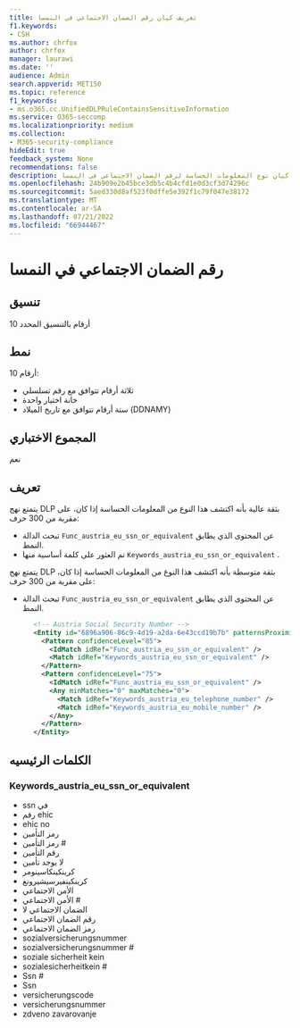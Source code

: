 ```yaml
---
title: تعريف كيان رقم الضمان الاجتماعي في النمسا
f1.keywords:
- CSH
ms.author: chrfox
author: chrfox
manager: laurawi
ms.date: ''
audience: Admin
search.appverid: MET150
ms.topic: reference
f1_keywords:
- ms.o365.cc.UnifiedDLPRuleContainsSensitiveInformation
ms.service: O365-seccomp
ms.localizationpriority: medium
ms.collection:
- M365-security-compliance
hideEdit: true
feedback_system: None
recommendations: false
description: تعريف كيان نوع المعلومات الحساسة لرقم الضمان الاجتماعي في النمسا.
ms.openlocfilehash: 24b909e2b45bce3db5c4b4cfd1e0d3cf3d74296c
ms.sourcegitcommit: 5aed330d8af523f0dffe5e392f1c79f047e38172
ms.translationtype: MT
ms.contentlocale: ar-SA
ms.lasthandoff: 07/21/2022
ms.locfileid: "66944467"
---
```

# <a name="austria-social-security-number"></a>رقم الضمان الاجتماعي في النمسا

## <a name="format"></a>تنسيق

10 أرقام بالتنسيق المحدد

## <a name="pattern"></a>نمط

10 أرقام:

- ثلاثة أرقام تتوافق مع رقم تسلسلي
- خانة اختيار واحدة
- ستة أرقام تتوافق مع تاريخ الميلاد (DDNAMY)

## <a name="checksum"></a>المجموع الاختباري

نعم

## <a name="definition"></a>تعريف

يتمتع نهج DLP بثقة عالية بأنه اكتشف هذا النوع من المعلومات الحساسة إذا كان، على مقربة من 300 حرف:

- تبحث الدالة `Func_austria_eu_ssn_or_equivalent` عن المحتوى الذي يطابق النمط.
- تم العثور على كلمة أساسية منها `Keywords_austria_eu_ssn_or_equivalent` .

يتمتع نهج DLP بثقة متوسطة بأنه اكتشف هذا النوع من المعلومات الحساسة إذا كان، على مقربة من 300 حرف:

- تبحث الدالة `Func_austria_eu_ssn_or_equivalent` عن المحتوى الذي يطابق النمط.

```xml
      <!-- Austria Social Security Number -->
      <Entity id="6896a906-86c9-4d19-a2da-6e43ccd19b7b" patternsProximity="300" recommendedConfidence="85">
        <Pattern confidenceLevel="85">
          <IdMatch idRef="Func_austria_eu_ssn_or_equivalent" />
          <Match idRef="Keywords_austria_eu_ssn_or_equivalent" />
        </Pattern>
        <Pattern confidenceLevel="75">
          <IdMatch idRef="Func_austria_eu_ssn_or_equivalent" />
          <Any minMatches="0" maxMatches="0">
            <Match idRef="Keywords_austria_eu_telephone_number" />
            <Match idRef="Keywords_austria_eu_mobile_number" />
          </Any>
        </Pattern>
      </Entity>
```

## <a name="keywords"></a>الكلمات الرئيسيه

### <a name="keywords_austria_eu_ssn_or_equivalent"></a>Keywords_austria_eu_ssn_or_equivalent

- ssn في
- رقم ehic
- ehic no
- رمز التأمين
- رمز التأمين #
- رقم التأمين
- لا يوجد تأمين
- كرينكينكاسينومر
- كرينكينفيرسيشيرونغ
- الأمن الاجتماعي
- الأمن الاجتماعي #
- الضمان الاجتماعي لا
- رقم الضمان الاجتماعي
- رمز الضمان الاجتماعي
- sozialversicherungsnummer
- sozialversicherungsnummer #
- soziale sicherheit kein
- sozialesicherheitkein #
- Ssn #
- Ssn
- versicherungscode
- versicherungsnummer
- zdveno zavarovanje